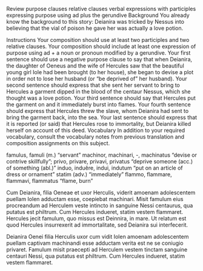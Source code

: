 Review
purpose clauses
relative clauses
verbal expressions with participles
expressing purpose using ad plus the gerundive
Background
You already know the background to this story: Deianira was tricked by Nessus into believing that the vial of poison he gave her was actually a love potion.

Instructions
Your composition should use at least two participles and two relative clauses.
Your composition should include at least one expression of purpose using ad + a noun or pronoun modified by a gerundive.
Your first sentence should use a negative purpose clause to say that when Deianira, the daughter of Oeneus and the wife of Hercules saw that the beautiful young girl Iole had been brought (to her house), she began to devise a plot in order not to lose her husband (or “be deprived of” her husband).
Your second sentence should express that she sent her servant to bring to Hercules a garment dipped in the blood of the centaur Nessus, which she thought was a love potion.
Your third sentence should say that Hercules put the garment on and it immediately burst into flames.
Your fourth sentence should express that Hercules threw the slave, whom Deianira had sent to bring the garment back, into the sea.
Your last sentence should express that it is reported (or said) that Hercules rose to immortality, but Deianira killed herself on account of this deed.
Vocabulary
In addition to your required vocabulary, consult the vocabulary notes from previous translation and composition assignments on this subject.

famulus, famuli (m.) “servant”
machinor, machinari, -, machinatus “devise or contrive skillfully”;
privo, privare, privavi, privatus “deprive someone (acc.) of something (abl.)”
induo, induĕre, indui, indutum “put on an article of dress or ornament”
statim (adv.) “immediately”
flammo, flammare, flammavi, flammatus “flame, burn”

Cum Deianira, filia Oeneae et uxor Herculis, viderit amoenam adolescentem puellam Iolen adductam esse, coepiebat machinari.
Misit famulum eius procreandum ad Herculem veste intincto in sanguine Nessi centaurus, qua putatus est philtrum.
Cum Hercules indueret, statim vestem flammaret.
Hercules jecit famulum, quo missus est Deinnira, in mare.
Ut relatum est quod Hercules insurrexerit ad immortalitate, sed Deianira sui interfecerit.  

Deianira Oenei filia Herculis uxor cum vidit Iolen amoenam adolescentem puellam captivam machinandi esse adductam verita est ne se coniugio privaret.
Famulum misit praecepti ad Herculem vestem tinctam sanguine centauri Nessi, qua putatus est philtrum.
Cum Hercules indueret, statim vestem flammaret.

